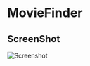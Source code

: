 # MovieFinder

## ScreenShot

![Screenshot](https://user-images.githubusercontent.com/54389203/137478277-4dc1182f-42a9-4bc6-b1ab-58588e9e1562.jpg)
